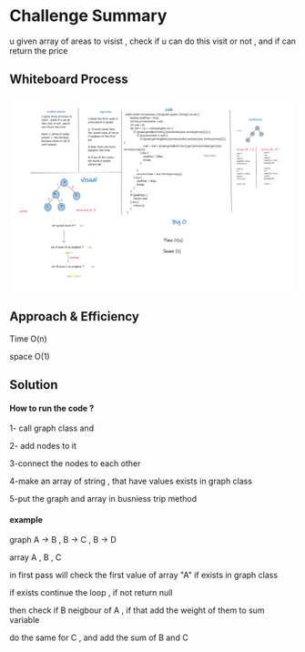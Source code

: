 # Challenge Summary
u given array of areas to visist , check if u can do this visit or not ,
and if can return the price

## Whiteboard Process

<img src="whiteboard.png"/>

## Approach & Efficiency
Time O(n)

space O(1)

## Solution
#### How to run the code ?

1- call graph class and

2- add nodes to it 

3-connect the nodes to each other 

4-make an array of string , that have values exists in graph class

5-put the graph and array in busniess trip method 

#### example 

graph A -> B , B -> C , B -> D 

array A , B , C 

in first pass will check the first value of array "A" if exists in graph class

if exists continue the loop , if not return null

then check if B neigbour of A  , if that add the weight of them to sum 
variable

do the same for C , and add the sum of B and C